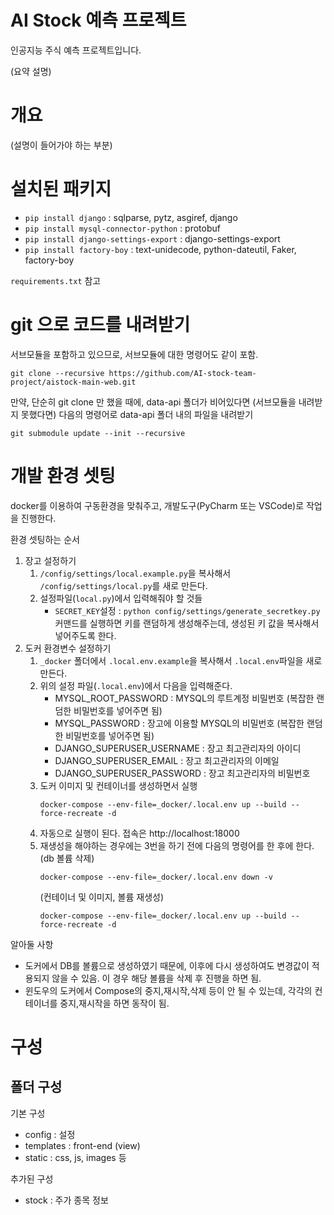 # AI Stock 예측 프로젝트
인공지능 주식 예측 프로젝트입니다. 

(요약 설명)



# 개요 
(설명이 들어가야 하는 부분)



# 설치된 패키지
* `pip install django` : sqlparse, pytz, asgiref, django
* `pip install mysql-connector-python` : protobuf
* `pip install django-settings-export` : django-settings-export
* `pip install factory-boy` : text-unidecode, python-dateutil, Faker, factory-boy

`requirements.txt` 참고


# git 으로 코드를 내려받기
서브모듈을 포함하고 있으므로, 서브모듈에 대한 명령어도 같이 포함.

```
git clone --recursive https://github.com/AI-stock-team-project/aistock-main-web.git
```



만약, 단순히 git clone 만 했을 때에, data-api 폴더가 비어있다면 (서브모듈을 내려받지 못했다면) 다음의 명령어로 data-api 폴더 내의 파일을 내려받기
```
git submodule update --init --recursive
```



# 개발 환경 셋팅
docker를 이용하여 구동환경을 맞춰주고, 개발도구(PyCharm 또는 VSCode)로 작업을 진행한다.

환경 셋팅하는 순서
1. 장고 설정하기 
    1. `/config/settings/local.example.py`을 복사해서 `/config/settings/local.py`를 새로 만든다.
    2. 설정파일(`local.py`)에서 입력해줘야 할 것들
        * `SECRET_KEY`설정 : `python config/settings/generate_secretkey.py` 커맨드를 실행하면 키를 랜덤하게 생성해주는데, 생성된 키 값을 복사해서 넣어주도록 한다.
2. 도커 환경변수 설정하기
    1. `_docker` 폴더에서 `.local.env.example`을 복사해서 `.local.env`파일을 새로 만든다.
    2. 위의 설정 파일(`.local.env`)에서 다음을 입력해준다.
        - MYSQL_ROOT_PASSWORD : MYSQL의 루트계정 비밀번호 (복잡한 랜덤한 비밀번호를 넣어주면 됨)
        - MYSQL_PASSWORD : 장고에 이용할 MYSQL의 비밀번호 (복잡한 랜덤한 비밀번호를 넣어주면 됨)
        - DJANGO_SUPERUSER_USERNAME : 장고 최고관리자의 아이디
        - DJANGO_SUPERUSER_EMAIL : 장고 최고관리자의 이메일
        - DJANGO_SUPERUSER_PASSWORD : 장고 최고관리자의 비밀번호
    3. 도커 이미지 및 컨테이너를 생성하면서 실행
        ```console
        docker-compose --env-file=_docker/.local.env up --build --force-recreate -d
        ```
    4. 자동으로 실행이 된다. 접속은 http://localhost:18000
    5. 재생성을 해야하는 경우에는 3번을 하기 전에 다음의 명령어를 한 후에 한다.
        (db 볼륨 삭제)
        ```console
        docker-compose --env-file=_docker/.local.env down -v
        ```
        (컨테이너 및 이미지, 볼륨 재생성)
        ```console
        docker-compose --env-file=_docker/.local.env up --build --force-recreate -d
        ```


알아둘 사항
* 도커에서 DB를 볼륨으로 생성하였기 때문에, 이후에 다시 생성하여도 변경값이 적용되지 않을 수 있음. 이 경우 해당 볼륨을 삭제 후 진행을 하면 됨.
* 윈도우의 도커에서 Compose의 중지,재시작,삭제 등이 안 될 수 있는데, 각각의 컨테이너를 중지,재시작을 하면 동작이 됨.


# 구성
## 폴더 구성
기본 구성
* config : 설정
* templates : front-end (view) 
* static : css, js, images 등

추가된 구성
* stock : 주가 종목 정보
